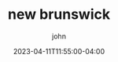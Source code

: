 ---
date: 2023-04-11T11:55:00-04:00
title: "new brunswick"
ab: "AB"
seo_title: "Contact new brunswick Member of parliament"
description: Contact new brunswick representatives
author: john
url: /canada/canada/new-brunswick/
flag: seal.png
weight: 1
state: "yes"

layout: states
---